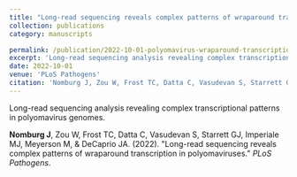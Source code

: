 ```yaml
---
title: "Long-read sequencing reveals complex patterns of wraparound transcription in polyomaviruses"
collection: publications
category: manuscripts

permalink: /publication/2022-10-01-polyomavirus-wraparound-transcription
excerpt: 'Long-read sequencing analysis revealing complex transcriptional patterns in polyomavirus genomes.'
date: 2022-10-01
venue: 'PLoS Pathogens'
citation: 'Nomburg J, Zou W, Frost TC, Datta C, Vasudevan S, Starrett GJ, Imperiale MJ, Meyerson M, &amp; DeCaprio JA. (2022). &quot;Long-read sequencing reveals complex patterns of wraparound transcription in polyomaviruses.&quot; <i>PLoS Pathogens</i>.'
---
```


Long-read sequencing analysis revealing complex transcriptional patterns in polyomavirus genomes.


**Nomburg J**, Zou W, Frost TC, Datta C, Vasudevan S, Starrett GJ, Imperiale MJ, Meyerson M, &amp; DeCaprio JA. (2022). &quot;Long-read sequencing reveals complex patterns of wraparound transcription in polyomaviruses.&quot; <i>PLoS Pathogens</i>.